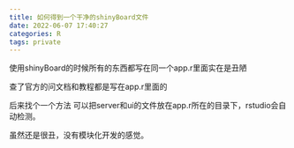 ```yaml
---
title: 如何得到一个干净的shinyBoard文件
date: 2022-06-07 17:40:27
categories: R
tags: private
---
```


使用shinyBoard的时候所有的东西都写在同一个app.r里面实在是丑陋

查了官方的问文档和教程都是写在app.r里面的

后来找个一个方法 可以把server和ui的文件放在app.r所在的目录下，rstudio会自动检测。

虽然还是很丑，没有模块化开发的感觉。